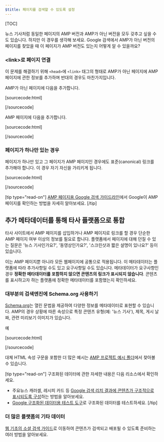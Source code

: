 ```yaml
---
$title: 페이지를 검색할 수 있도록 설정
---
```

[TOC]


뉴스 기사처럼 동일한 페이지의 AMP 버전과 AMP가 아닌 버전을 모두 갖추고 싶을 수도 있습니다. 하지만 이 경우를 생각해 보세요. Google 검색에서 AMP가 아닌 버전의 페이지를 찾았을 때 이 페이지가 AMP 버전도 있는지 어떻게 알 수 있을까요?

### &lt;link&gt;로 페이지 연결

이 문제를 해결하기 위해 `<head>`에 `<link>` 태그의 형태로 AMP가 아닌 페이지에 AMP 페이지에 관한 정보를 추가하며 반대의 경우도 마찬가지입니다.

AMP가 아닌 페이지에 다음을 추가합니다.

[sourcecode:html]
<link rel="amphtml" href="https://www.example.com/url/to/amp/document.html">
[/sourcecode]

AMP 페이지에 다음을 추가합니다.

[sourcecode:html]
<link rel="canonical" href="https://www.example.com/url/to/full/document.html">
[/sourcecode]

### 페이지가 하나만 있는 경우

페이지가 하나만 있고 그 페이지가 AMP 페이지인 경우에도 표준(canonical) 링크를 추가해야 합니다. 이 경우 자기 자신을 가리키게 됩니다.

[sourcecode:html]
<link rel="canonical" href="https://www.example.com/url/to/amp/document.html">
[/sourcecode]

[tip type="read-on"]
[AMP 페이지용 Google 검색 가이드라인](https://support.google.com/webmasters/answer/6340290)에서 Google이 AMP 페이지를 확인하는 방법을 자세히 알아보세요.
[/tip]

## 추가 메타데이터를 통해 타사 플랫폼으로 통합

타사 사이트에서 AMP 페이지를 삽입하거나 AMP 페이지로 링크를 할 경우 단순한 AMP 페이지 여부 이상의 정보를 필요로 합니다. 플랫폼에서 페이지에 대해 던질 수 있는 질문은 '뉴스 기사인가요?', '동영상인가요?', '스크린샷과 짧은 설명이 있나요?' 등이 있습니다.

이는 AMP 페이지뿐 아니라 모든 웹페이지에 공통으로 적용됩니다. 이 메타데이터는 플랫폼에 따라 추가사항일 수도 있고 요구사항일 수도 있습니다. 메타데이터가 요구사항인 경우 **정확한 메타데이터를 포함하지 않으면 콘텐츠의 링크가 표시되지 않습니다**. 콘텐츠를 표시하고자 하는 플랫폼에 정확한 메타데이터를 포함했는지 확인하세요.

### 대부분의 검색엔진에 Schema.org 사용하기

[Schema.org](http://schema.org/)는 열린 문법을 제공하여 다양한 정보를 메타데이터로 표현할 수 있습니다. AMP의 경우 상황에 따른 속성으로 특정 콘텐츠 유형(예: '뉴스 기사'), 제목, 게시 날짜, 관련 미리보기 이미지가 있습니다.

예

[sourcecode:html]
<script type="application/ld+json">
  {
    "@context": "http://schema.org",
    "@type": "NewsArticle",
    "mainEntityOfPage": "http://cdn.ampproject.org/article-metadata.html",
    "headline": "Lorem Ipsum",
    "datePublished": "1907-05-05T12:02:41Z",
    "dateModified": "1907-05-05T12:02:41Z",
    "description": "The Catiline Orations continue to beguile engineers and designers alike -- but can it stand the test of time?",
    "author": {
      "@type": "Person",
      "name": "Jordan M Adler"
    },
    "publisher": {
      "@type": "Organization",
      "name": "Google",
      "logo": {
        "@type": "ImageObject",
        "url": "http://cdn.ampproject.org/logo.jpg",
        "width": 600,
        "height": 60
      }
    },
    "image": {
      "@type": "ImageObject",
      "url": "http://cdn.ampproject.org/leader.jpg",
      "height": 2000,
      "width": 800
    }
  }
</script>
[/sourcecode]

대체 HTML 속성 구문을 포함한 더 많은 예시는 [AMP 프로젝트 예시 폴더](https://github.com/ampproject/amphtml/tree/master/examples/metadata-examples)에서 찾아볼 수 있습니다.

[tip type="read-on"] 구조화된 데이터에 관한 자세한 내용은 다음 리소스에서 확인하세요.

* 주요뉴스 캐러셀, 레시피 카드 등 [Google 검색 리치 결과에 콘텐츠가 구조적으로 표시되도록 구성](https://developers.google.com/search/docs/guides/mark-up-content)하는 방법을 알아보세요.
* [Google 구조화된 데이터용 테스트 도구](https://developers.google.com/structured-data/testing-tool/)로 구조화된 데이터를 테스트하세요.
[/tip]

### 더 많은 플랫폼의 기타 데이터

[웹 기초의 소셜 검색 가이드](https://developers.google.com/web/fundamentals/discovery-and-monetization/social-discovery/)로 이동하여 콘텐츠가 검색되고 배포될 수 있도록 준비하는 여러 방법을 알아보세요.
 
 
